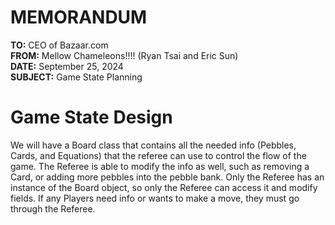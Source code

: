 # MEMORANDUM

**TO:** CEO of Bazaar.com  
**FROM:** Mellow Chameleons!!!! (Ryan Tsai and Eric Sun)  
**DATE:** September 25, 2024  
**SUBJECT:** Game State Planning

# Game State Design
We will have a Board class that contains all the needed info (Pebbles, Cards, and Equations) that the referee can use to control the flow of the game. The Referee is able to modify the info as well, such as removing a Card, or adding more pebbles into the pebble bank. Only the Referee has an instance of the Board object, so only the Referee can access it and modify fields. If any Players need info or wants to make a move, they must go through the Referee.



